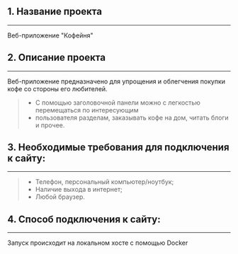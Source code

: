 ## 1. Название проекта
___

Веб-приложение "Кофейня"

## 2. Описание проекта
___

Веб-приложение предназначено для упрощения и облегчения покупки кофе со стороны
его любителей.

> - С помощью заголовочной панели можно с легкостью перемещаться по интересующим
> - пользователя разделам, заказывать кофе на дом, читать блоги и прочее.

## 3. Необходимые требования для подключения к сайту:
___

> - Телефон, персональный компьютер/ноутбук;
> - Наличие выхода в интернет;
> - Любой браузер.

## 4. Способ подключения к сайту:
___

Запуск происходит на локальном хосте с помощью Docker
